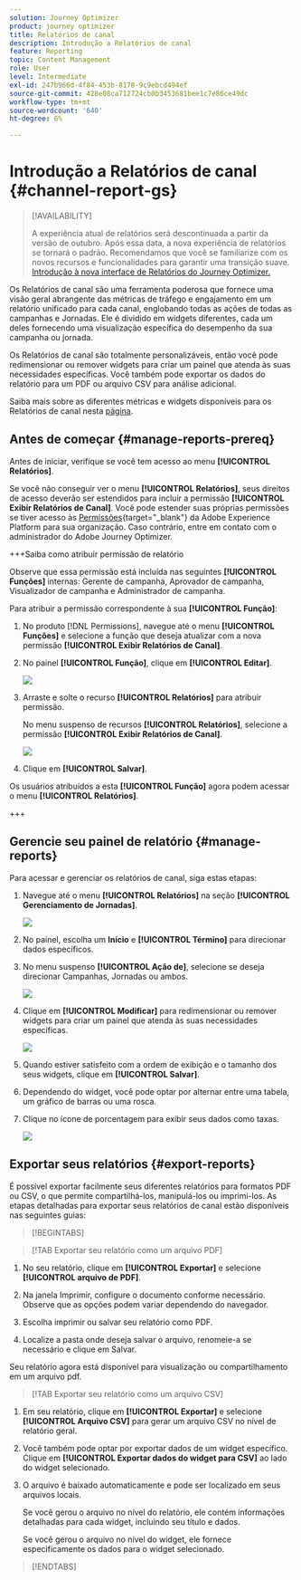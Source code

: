 ```yaml
---
solution: Journey Optimizer
product: journey optimizer
title: Relatórios de canal
description: Introdução a Relatórios de canal
feature: Reporting
topic: Content Management
role: User
level: Intermediate
exl-id: 247b966d-4f84-453b-8178-9c9ebcd494ef
source-git-commit: 428e08ca712724cb0b3453681bee1c7e86ce49dc
workflow-type: tm+mt
source-wordcount: '640'
ht-degree: 6%

---
```


# Introdução a Relatórios de canal {#channel-report-gs}

>[!AVAILABILITY]
>
>A experiência atual de relatórios será descontinuada a partir da versão de outubro. Após essa data, a nova experiência de relatórios se tornará o padrão. Recomendamos que você se familiarize com os novos recursos e funcionalidades para garantir uma transição suave. [Introdução à nova interface de Relatórios do Journey Optimizer.](report-gs-cja.md)

Os Relatórios de canal são uma ferramenta poderosa que fornece uma visão geral abrangente das métricas de tráfego e engajamento em um relatório unificado para cada canal, englobando todas as ações de todas as campanhas e Jornadas. Ele é dividido em widgets diferentes, cada um deles fornecendo uma visualização específica do desempenho da sua campanha ou jornada.

Os Relatórios de canal são totalmente personalizáveis, então você pode redimensionar ou remover widgets para criar um painel que atenda às suas necessidades específicas. Você também pode exportar os dados do relatório para um PDF ou arquivo CSV para análise adicional.

Saiba mais sobre as diferentes métricas e widgets disponíveis para os Relatórios de canal nesta [página](channel-report.md).

## Antes de começar {#manage-reports-prereq}

Antes de iniciar, verifique se você tem acesso ao menu **[!UICONTROL Relatórios]**.

Se você não conseguir ver o menu **[!UICONTROL Relatórios]**, seus direitos de acesso deverão ser estendidos para incluir a permissão **[!UICONTROL Exibir Relatórios de Canal]**. Você pode estender suas próprias permissões se tiver acesso às [Permissões](https://experienceleague.adobe.com/docs/experience-platform/access-control/home.html?lang=pt-BR){target="_blank"} da Adobe Experience Platform para sua organização. Caso contrário, entre em contato com o administrador do Adobe Journey Optimizer.

+++Saiba como atribuir permissão de relatório

Observe que essa permissão está incluída nas seguintes **[!UICONTROL Funções]** internas: Gerente de campanha, Aprovador de campanha, Visualizador de campanha e Administrador de campanha.

Para atribuir a permissão correspondente à sua **[!UICONTROL Função]**:

1. No produto [!DNL Permissions], navegue até o menu **[!UICONTROL Funções]** e selecione a função que deseja atualizar com a nova permissão **[!UICONTROL Exibir Relatórios de Canal]**.

1. No painel **[!UICONTROL Função]**, clique em **[!UICONTROL Editar]**.

   ![](assets/channel_permission_1.png)

1. Arraste e solte o recurso **[!UICONTROL Relatórios]** para atribuir permissão.

   No menu suspenso de recursos **[!UICONTROL Relatórios]**, selecione a permissão **[!UICONTROL Exibir Relatórios de Canal]**.

   ![](assets/channel_permission_2.png)

1. Clique em **[!UICONTROL Salvar]**.

Os usuários atribuídos a esta **[!UICONTROL Função]** agora podem acessar o menu **[!UICONTROL Relatórios]**.

+++

## Gerencie seu painel de relatório {#manage-reports}

Para acessar e gerenciar os relatórios de canal, siga estas etapas:

1. Navegue até o menu **[!UICONTROL Relatórios]** na seção **[!UICONTROL Gerenciamento de Jornadas]**.

   ![](assets/channel_report_1.png)

1. No painel, escolha um **Início** e **[!UICONTROL Término]** para direcionar dados específicos.

1. No menu suspenso **[!UICONTROL Ação de]**, selecione se deseja direcionar Campanhas, Jornadas ou ambos.

   ![](assets/channel_report_2.png)

1. Clique em **[!UICONTROL Modificar]** para redimensionar ou remover widgets para criar um painel que atenda às suas necessidades específicas.

   ![](assets/channel_report_3.png)

1. Quando estiver satisfeito com a ordem de exibição e o tamanho dos seus widgets, clique em **[!UICONTROL Salvar]**.

1. Dependendo do widget, você pode optar por alternar entre uma tabela, um gráfico de barras ou uma rosca.

1. Clique no ícone de porcentagem para exibir seus dados como taxas.

   ![](assets/channel_report_4.png)

## Exportar seus relatórios {#export-reports}

É possível exportar facilmente seus diferentes relatórios para formatos PDF ou CSV, o que permite compartilhá-los, manipulá-los ou imprimi-los. As etapas detalhadas para exportar seus relatórios de canal estão disponíveis nas seguintes guias:

>[!BEGINTABS]

>[!TAB Exportar seu relatório como um arquivo PDF]

1. No seu relatório, clique em **[!UICONTROL Exportar]** e selecione **[!UICONTROL arquivo de PDF]**.

1. Na janela Imprimir, configure o documento conforme necessário. Observe que as opções podem variar dependendo do navegador.

1. Escolha imprimir ou salvar seu relatório como PDF.

1. Localize a pasta onde deseja salvar o arquivo, renomeie-a se necessário e clique em Salvar.

Seu relatório agora está disponível para visualização ou compartilhamento em um arquivo pdf.

>[!TAB Exportar seu relatório como um arquivo CSV]

1. Em seu relatório, clique em **[!UICONTROL Exportar]** e selecione **[!UICONTROL Arquivo CSV]** para gerar um arquivo CSV no nível de relatório geral.

1. Você também pode optar por exportar dados de um widget específico. Clique em **[!UICONTROL Exportar dados do widget para CSV]** ao lado do widget selecionado.

1. O arquivo é baixado automaticamente e pode ser localizado em seus arquivos locais.

   Se você gerou o arquivo no nível do relatório, ele contém informações detalhadas para cada widget, incluindo seu título e dados.

   Se você gerou o arquivo no nível do widget, ele fornece especificamente os dados para o widget selecionado.

>[!ENDTABS]
